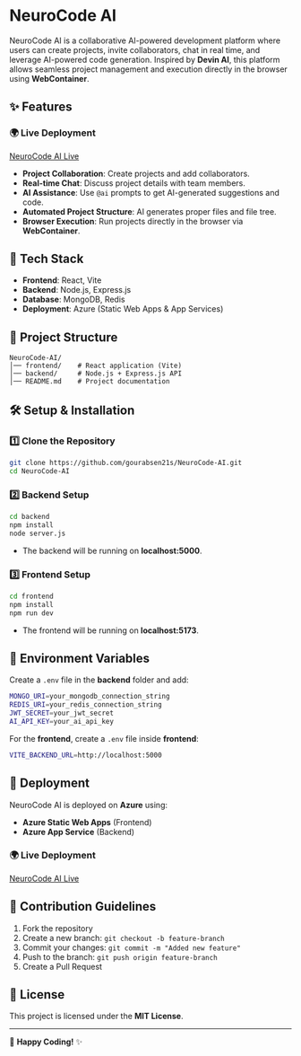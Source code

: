 # NeuroCode AI

NeuroCode AI is a collaborative AI-powered development platform where users can create projects, invite collaborators, chat in real time, and leverage AI-powered code generation. Inspired by **Devin AI**, this platform allows seamless project management and execution directly in the browser using **WebContainer**.

## ✨ Features

### 🌍 Live Deployment
[NeuroCode AI Live](https://lively-sand-0a321151e.6.azurestaticapps.net/)

- **Project Collaboration**: Create projects and add collaborators.
- **Real-time Chat**: Discuss project details with team members.
- **AI Assistance**: Use `@ai` prompts to get AI-generated suggestions and code.
- **Automated Project Structure**: AI generates proper files and file tree.
- **Browser Execution**: Run projects directly in the browser via **WebContainer**.

## 🚀 Tech Stack

- **Frontend**: React, Vite
- **Backend**: Node.js, Express.js
- **Database**: MongoDB, Redis
- **Deployment**: Azure (Static Web Apps & App Services)

## 📂 Project Structure

```
NeuroCode-AI/
│── frontend/    # React application (Vite)
│── backend/     # Node.js + Express.js API
│── README.md    # Project documentation
```

## 🛠 Setup & Installation

### 1️⃣ Clone the Repository
```sh
git clone https://github.com/gourabsen21s/NeuroCode-AI.git
cd NeuroCode-AI
```

### 2️⃣ Backend Setup
```sh
cd backend
npm install
node server.js
```
- The backend will be running on **localhost:5000**.

### 3️⃣ Frontend Setup
```sh
cd frontend
npm install
npm run dev
```
- The frontend will be running on **localhost:5173**.

## 🔐 Environment Variables
Create a `.env` file in the **backend** folder and add:
```sh
MONGO_URI=your_mongodb_connection_string
REDIS_URI=your_redis_connection_string
JWT_SECRET=your_jwt_secret
AI_API_KEY=your_ai_api_key
```
For the **frontend**, create a `.env` file inside **frontend**:
```sh
VITE_BACKEND_URL=http://localhost:5000
```

## 🚀 Deployment
NeuroCode AI is deployed on **Azure** using:
- **Azure Static Web Apps** (Frontend)
- **Azure App Service** (Backend)

### 🌍 Live Deployment
[NeuroCode AI Live](https://lively-sand-0a321151e.6.azurestaticapps.net/)

## 🤝 Contribution Guidelines
1. Fork the repository
2. Create a new branch: `git checkout -b feature-branch`
3. Commit your changes: `git commit -m "Added new feature"`
4. Push to the branch: `git push origin feature-branch`
5. Create a Pull Request

## 📄 License
This project is licensed under the **MIT License**.

---
🚀 **Happy Coding!** ✨

